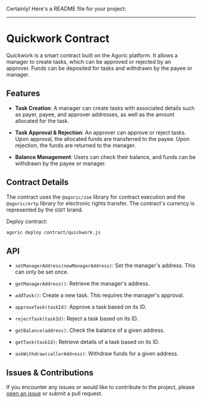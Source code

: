 Certainly! Here's a README file for your project:

---

# Quickwork Contract

Quickwork is a smart contract built on the Agoric platform. It allows a manager to create tasks, which can be approved
or rejected by an approver. Funds can be deposited for tasks and withdrawn by the payee or manager.

## Features

- **Task Creation**: A manager can create tasks with associated details such as payer, payee, and approver addresses, as
  well as the amount allocated for the task.

- **Task Approval & Rejection**: An approver can approve or reject tasks. Upon approval, the allocated funds are
  transferred to the payee. Upon rejection, the funds are returned to the manager.

- **Balance Management**: Users can check their balance, and funds can be withdrawn by the payee or manager.

## Contract Details

The contract uses the `@agoric/zoe` library for contract execution and the `@agoric/ertp` library for electronic rights
transfer. The contract's currency is represented by the `USDT` brand.

Deploy contract:
```bash
agoric deploy contract/quickwork.js
```

## API

- `setManagerAddress(newManagerAddress)`: Set the manager's address. This can only be set once.

- `getManagerAddress()`: Retrieve the manager's address.

- `addTask()`: Create a new task. This requires the manager's approval.

- `approveTask(taskId)`: Approve a task based on its ID.

- `rejectTask(taskId)`: Reject a task based on its ID.

- `getBalance(address)`: Check the balance of a given address.

- `getTask(taskId)`: Retrieve details of a task based on its ID.

- `askWithdraw(callerAddress)`: Withdraw funds for a given address.

## Issues & Contributions

If you encounter any issues or would like to contribute to the project, please [open an issue](#) or submit a pull
request.
